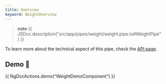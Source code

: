 ```yaml
---
title: Overview
keyword: WeightOverview
---
```


> **note**
> {{ JSDoc.description("src/app/pipes/weight/weight.pipe.ts#WeightPipe") }}

To learn more about the technical aspect of this pipe, check the [API page](https://louiiuol.github.io/ngx-lib/api/classes/api/WeightPipe).

## Demo 👀

{{ NgDocActions.demo("WeightDemoComponent") }}

